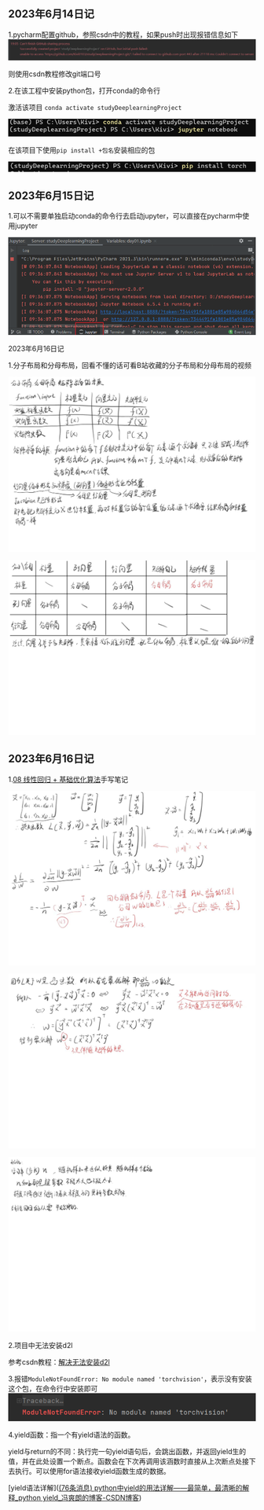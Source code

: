 ## 2023年6月14日记

1.pycharm配置github，参照csdn中的教程，如果push时出现报错信息如下
![image-20230614193029324](笔记/image-20230614193029324.png)

则使用csdn教程修改git端口号

2.在该工程中安装python包，打开conda的命令行

激活该项目 `conda activate studyDeeplearningProject`

![image-20230614195305701](笔记/image-20230614195305701.png)

在该项目下使用`pip install +包名`安装相应的包

![image-20230614195446389](笔记/image-20230614195446389.png)

## 2023年6月15日记

1.可以不需要单独启动conda的命令行去启动jupyter，可以直接在pycharm中使用jupyter

![](笔记/image-20230615094121244.png)

2023年6月16日记

1.分子布局和分母布局，回看不懂的话可看B站收藏的分子布局和分母布局的视频

![5bbe946d7c95891c0a471ab78ca3d42](笔记/5bbe946d7c95891c0a471ab78ca3d42.jpg)

![86b37743295f3a3d1144f8dc93812d5](笔记/86b37743295f3a3d1144f8dc93812d5.jpg)

## 2023年6月16日记

1.[08 线性回归 + 基础优化算法](https://www.bilibili.com/video/BV1PX4y1g7KC?spm_id_from=333.1245.0.0)手写笔记

![fe930cae4a878697aac74dbbc34242c](笔记/fe930cae4a878697aac74dbbc34242c.jpg)

![4e7036ef4de834f1093604e9af4b1a0](笔记/4e7036ef4de834f1093604e9af4b1a0.jpg)

![20859b7ef07f124edf42c35b65e23de](笔记/20859b7ef07f124edf42c35b65e23de.jpg)

2.项目中无法安装d2l

参考csdn教程：[解决无法安装d2l](https://blog.csdn.net/sriting/article/details/129600084?ops_request_misc=%257B%2522request%255Fid%2522%253A%2522168697137016800226566225%2522%252C%2522scm%2522%253A%252220140713.130102334.pc%255Fall.%2522%257D&request_id=168697137016800226566225&biz_id=0&utm_medium=distribute.pc_search_result.none-task-blog-2~all~first_rank_ecpm_v1~rank_v31_ecpm-4-129600084-null-null.142^v88^koosearch_v1,239^v2^insert_chatgpt&utm_term=ERROR%3A%20Failed%20building%20wheel%20for%20pandas%20Failed%20to%20build%20pandas%20ERROR%3A%20Could%20not%20build%20wheels%20for%20pandas%2C%20which%20is%20required%20to%20install%20pyproject.toml-based%20projects&spm=1018.2226.3001.4187)

3.报错`ModuleNotFoundError: No module named 'torchvision'`，表示没有安装这个包，在命令行中安装即可![image-20230617114532252](笔记/image-20230617114532252.png)

4.yield函数：指一个有yield语法的函数。

yield与return的不同：执行完一句yield语句后，会跳出函数，并返回yield生的值，并在此处设置一个断点。函数会在下次再调用该涵数时直接从上次断点处接下去执行。可以使用for语法接收yield函数生成的数据。

[yield语法详解]([(76条消息) python中yield的用法详解——最简单，最清晰的解释_python yield_冯爽朗的博客-CSDN博客](https://blog.csdn.net/mieleizhi0522/article/details/82142856?ops_request_misc=%7B%22request%5Fid%22%3A%22168699956216800211544533%22%2C%22scm%22%3A%2220140713.130102334.pc%5Fall.%22%7D&request_id=168699956216800211544533&biz_id=0&utm_medium=distribute.pc_search_result.none-task-blog-2~all~first_rank_ecpm_v1~rank_v31_ecpm-2-82142856-null-null.142^v88^koosearch_v1,239^v2^insert_chatgpt&utm_term=python中的yield和for&spm=1018.2226.3001.4187))